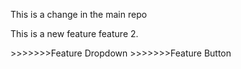 <p> This is a change in the main repo</p>
<p> This is a new feature feature 2.</p>
>>>>>>>Feature Dropdown
>>>>>>>Feature Button
